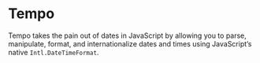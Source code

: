 # Tempo

Tempo takes the pain out of dates in JavaScript by allowing you to parse, manipulate, format, and internationalize dates and times using JavaScript’s native `Intl.DateTimeFormat`.
